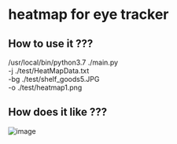 # heatmap for eye tracker

## How to use it ???
/usr/local/bin/python3.7 ./main.py \
-j ./test/HeatMapData.txt \
-bg ./test/shelf_goods5.JPG \
-o ./test/heatmap1.png

## How does it like ???
![image]()
